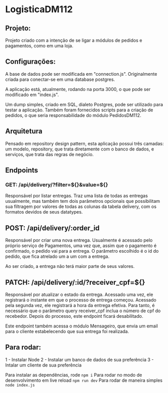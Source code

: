 # LogisticaDM112

## Projeto:
Projeto criado com a intenção de se ligar a módulos de pedidos e pagamentos, como em uma loja.

## Configurações:
A base de dados pode ser modificada em "connection.js". Originalmente criada para conectar-se em uma database postgres.

A aplicação está, atualmente, rodando na porta 3000, o que pode ser modificado em "index.js".

Um dump simples, criado em SQL, dialeto Postgres, pode ser utilizado para testar a aplicação. Também foram fornecidos scripts para a criação de pedidos, o que seria responsabilidade do módulo PedidosDM112.

## Arquitetura
Pensado em repository design pattern, esta aplicação possui três camadas: um modelo, repository, que trata diretamente com o banco de dados, e serviços, que trata das regras de negócio.

## Endpoints

### GET: /api/delivery/?filter=${}&value=${}
Responsável por listar entregas. Traz uma lista de todas as entregas usualmente, mas também tem dois parâmetros opcionais que possibilitam sua filtragem por valores de todas as colunas da tabela delivery, com os formatos devidos de seus datatypes.

## POST: /api/delivery/:order_id
Responsável por criar uma nova entrega. Usualmente é acessado pelo próprio serviço de Pagamentos, uma vez que, assim que o pagamento é confirmado, o pedido vai para a entrega. O parâmetro escolhido é o id do pedido, que fica atrelado um a um com a entrega.

Ao ser criado, a entrega não terá maior parte de seus valores.

## PATCH: /api/delivery/:id/?receiver_cpf=${}
Responsável por atualizar o estado da entrega. Acessado uma vez, ele registrará o instante em que o processo de entrega começou. Acessado pela segunda vez, ele registrará a hora da entrega efetiva. Para tanto, é necessário que o parâmetro query receiver_cpf inclua o número de cpf do recebedor. Depois do processo, este endpoint ficará desabilitado.

Este endpoint também acessa o módulo Mensageiro, que envia um email para o cliente estabelecendo que sua entrega foi realizada.


## Para rodar:

1 - Instalar Node
2 - Instalar um banco de dados de sua preferência
3 - Intalar um cliente de sua preferência

Para instalar as dependências, rode `npm i`
Para rodar no modo de desenvolvimento em live reload `npm run dev`
Para rodar de maneira simples `node index.js`
